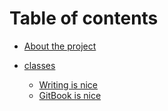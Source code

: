 # Table of contents

* [About the project](README.md)

* [classes]()
    * [Writing is nice](test/test.md)
    * [GitBook is nice](classes/untitled.md)


